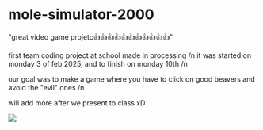 # mole-simulator-2000
"great video game projetc👍👍👍👍👍👍👍👍👍👍👍"

first team coding project at school made in processing /n
it was started on monday 3 of feb 2025, and to finish on monday 10th /n

our goal was to make a game where you have to click on good beavers and avoid the "evil" ones /n

will add more after we present to class xD

![](https://files.catbox.moe/tfqnnk.png)
